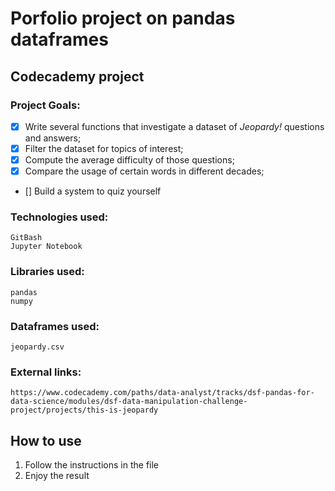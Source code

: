 # **Porfolio project on pandas dataframes**
## Codecademy project

### Project Goals:
- [x] Write several functions that investigate a dataset of _Jeopardy!_ questions and answers;
- [x] Filter the dataset for topics of interest;
- [x] Compute the average difficulty of those questions;
- [x] Compare the usage of certain words in different decades;
- [] Build a system to quiz yourself


### Technologies used:
```
GitBash
Jupyter Notebook
```
### Libraries used:
```
pandas
numpy
```
### Dataframes used:
```
jeopardy.csv
```

### External links:
```
https://www.codecademy.com/paths/data-analyst/tracks/dsf-pandas-for-data-science/modules/dsf-data-manipulation-challenge-project/projects/this-is-jeopardy
```

## How to use ##
1. Follow the instructions in the file
2. Enjoy the result
